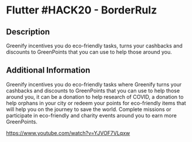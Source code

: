 # Flutter #HACK20 - BorderRulz

## Description

Greenify incentives you do eco-friendly tasks, turns your cashbacks and discounts to GreenPoints that you can use to help those around you.

## Additional Information

Greenify incentives you do eco-friendly tasks where Greenify turns your cashbacks and discounts to GreenPoints that you can use to help those around you, it can be a donation to help research of COVID, a donation to help orphans in your city or redeem your points for eco-friendly items that will help you on the journey to save the world. Complete missions or participate in eco-friendly and charity events around you to earn more GreenPoints.

https://www.youtube.com/watch?v=YJVOF7VLqxw